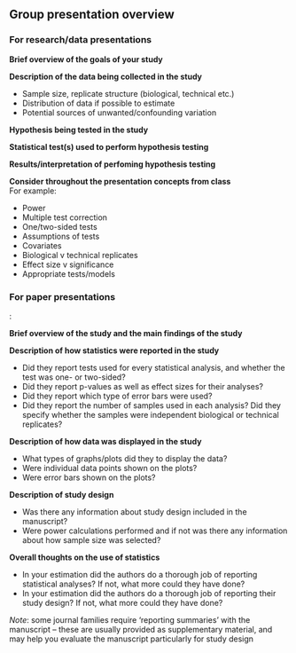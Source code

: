 ## Group presentation overview

<h3>For research/data presentations</h3> 
  
**Brief overview of the goals of your study**  

**Description of the data being collected in the study**  
- Sample size, replicate structure (biological, technical etc.)
- Distribution of data if possible to estimate
- Potential sources of unwanted/confounding variation

**Hypothesis being tested in the study**  

**Statistical test(s) used to perform hypothesis testing**  

**Results/interpretation of perfoming hypothesis testing**  

**Consider throughout the presentation concepts from class**  
For example:  
- Power  
- Multiple test correction  
- One/two-sided tests
- Assumptions of tests  
- Covariates
- Biological v technical replicates  
- Effect size v significance  
- Appropriate tests/models  
  
   
<h3>For paper presentations</h3>: 

**Brief overview of the study and the main findings of the study**
 
**Description of how statistics were reported in the study**
- Did they report tests used for every statistical analysis, and whether the test was one- or two-sided?
- Did they report p-values as well as effect sizes for their analyses?
- Did they report which type of error bars were used?
- Did they report the number of samples used in each analysis?  Did they specify whether the samples were independent biological or technical replicates?
 
**Description of how data was displayed in the study**
- What types of graphs/plots did they to display the data?
- Were individual data points shown on the plots?
- Were error bars shown on the plots?
 
**Description of study design**
- Was there any information about study design included in the manuscript?
- Were power calculations performed and if not was there any information about how sample size was selected?
 
**Overall thoughts on the use of statistics**
- In your estimation did the authors do a thorough job of reporting statistical analyses?  If not, what more could they have done?
- In your estimation did the authors do a thorough job of reporting their study design?  If not, what more could they have done?
 
*Note*:  some journal families require ‘reporting summaries’ with the manuscript – these are usually provided as supplementary material, and may help you evaluate the manuscript particularly for study design
